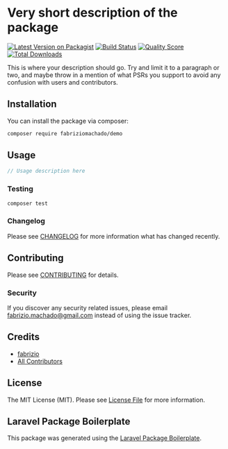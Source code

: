 # Very short description of the package

[![Latest Version on Packagist](https://img.shields.io/packagist/v/fabriziomachado/demo.svg?style=flat-square)](https://packagist.org/packages/fabriziomachado/demo)
[![Build Status](https://img.shields.io/travis/fabriziomachado/demo/master.svg?style=flat-square)](https://travis-ci.org/fabriziomachado/demo)
[![Quality Score](https://img.shields.io/scrutinizer/g/fabriziomachado/demo.svg?style=flat-square)](https://scrutinizer-ci.com/g/fabriziomachado/demo)
[![Total Downloads](https://img.shields.io/packagist/dt/fabriziomachado/demo.svg?style=flat-square)](https://packagist.org/packages/fabriziomachado/demo)

This is where your description should go. Try and limit it to a paragraph or two, and maybe throw in a mention of what PSRs you support to avoid any confusion with users and contributors.

## Installation

You can install the package via composer:

```bash
composer require fabriziomachado/demo
```

## Usage

``` php
// Usage description here
```

### Testing

``` bash
composer test
```

### Changelog

Please see [CHANGELOG](CHANGELOG.md) for more information what has changed recently.

## Contributing

Please see [CONTRIBUTING](CONTRIBUTING.md) for details.

### Security

If you discover any security related issues, please email fabrizio.machado@gmail.com instead of using the issue tracker.

## Credits

- [fabrizio](https://github.com/fabriziomachado)
- [All Contributors](../../contributors)

## License

The MIT License (MIT). Please see [License File](LICENSE.md) for more information.

## Laravel Package Boilerplate

This package was generated using the [Laravel Package Boilerplate](https://laravelpackageboilerplate.com).
